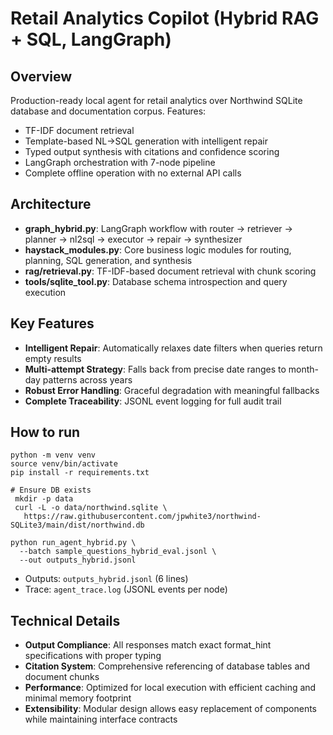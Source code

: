 # Retail Analytics Copilot (Hybrid RAG + SQL, LangGraph)

## Overview
Production-ready local agent for retail analytics over Northwind SQLite database and documentation corpus. Features:
- TF-IDF document retrieval
- Template-based NL→SQL generation with intelligent repair
- Typed output synthesis with citations and confidence scoring
- LangGraph orchestration with 7-node pipeline
- Complete offline operation with no external API calls

## Architecture
- **graph_hybrid.py**: LangGraph workflow with router → retriever → planner → nl2sql → executor → repair → synthesizer
- **haystack_modules.py**: Core business logic modules for routing, planning, SQL generation, and synthesis
- **rag/retrieval.py**: TF-IDF-based document retrieval with chunk scoring
- **tools/sqlite_tool.py**: Database schema introspection and query execution

## Key Features
- **Intelligent Repair**: Automatically relaxes date filters when queries return empty results
- **Multi-attempt Strategy**: Falls back from precise date ranges to month-day patterns across years
- **Robust Error Handling**: Graceful degradation with meaningful fallbacks
- **Complete Traceability**: JSONL event logging for full audit trail

## How to run
```
python -m venv venv
source venv/bin/activate
pip install -r requirements.txt

# Ensure DB exists
 mkdir -p data
 curl -L -o data/northwind.sqlite \
   https://raw.githubusercontent.com/jpwhite3/northwind-SQLite3/main/dist/northwind.db

python run_agent_hybrid.py \
  --batch sample_questions_hybrid_eval.jsonl \
  --out outputs_hybrid.jsonl
```

- Outputs: `outputs_hybrid.jsonl` (6 lines)
- Trace: `agent_trace.log` (JSONL events per node)

## Technical Details
- **Output Compliance**: All responses match exact format_hint specifications with proper typing
- **Citation System**: Comprehensive referencing of database tables and document chunks
- **Performance**: Optimized for local execution with efficient caching and minimal memory footprint
- **Extensibility**: Modular design allows easy replacement of components while maintaining interface contracts
